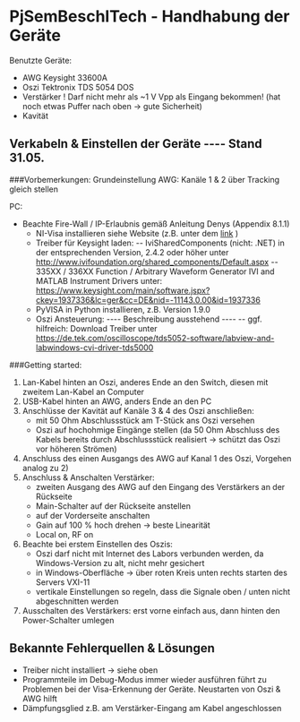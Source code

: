 # PjSemBeschlTech - Handhabung der Geräte

Benutzte Geräte:
- AWG		Keysight 33600A
- Oszi		Tektronix TDS 5054 DOS
- Verstärker	! Darf nicht mehr als ~1 V Vpp als Eingang bekommen! (hat noch etwas Puffer nach oben -> gute Sicherheit)
- Kavität		

## Verkabeln & Einstellen der Geräte ---- Stand 31.05.

###Vorbemerkungen:
Grundeinstellung AWG: Kanäle 1 & 2 über Tracking gleich stellen

PC: 
- Beachte Fire-Wall / IP-Erlaubnis gemäß Anleitung Denys (Appendix 8.1.1)
	- NI-Visa installieren siehe Website (z.B. unter dem [link](http://search.ni.com/nisearch/app/main/p/bot/no/ap/tech/lang/de/pg/1/sn/ssnav:drv/q/ni%20visa%20/) )
	- Treiber für Keysight laden:
		-- IviSharedComponents (nicht: .NET) in der entsprechenden Version, 2.4.2 oder höher unter 
			http://www.ivifoundation.org/shared_components/Default.aspx
		-- 335XX / 336XX Function / Arbitrary Waveform Generator IVI and MATLAB Instrument Drivers unter:
			https://www.keysight.com/main/software.jspx?ckey=1937336&lc=ger&cc=DE&nid=-11143.0.00&id=1937336
	- PyVISA in Python installieren, z.B. Version 1.9.0
	- Oszi Ansteuerung: ---- Beschreibung ausstehend ---- 
		-- ggf. hilfreich: Download Treiber unter
			https://de.tek.com/oscilloscope/tds5052-software/labview-and-labwindows-cvi-driver-tds5000
		
		
###Getting started:
1) Lan-Kabel hinten an Oszi, anderes Ende an den Switch, diesen mit zweitem Lan-Kabel an Computer
2) USB-Kabel hinten an AWG, anders Ende an den PC
3) Anschlüsse der Kavität auf Kanäle 3 & 4 des Oszi anschließen:
	- mit 50 Ohm Abschlussstück am T-Stück ans Oszi versehen
	- Oszi auf hochohmige Eingänge stellen (da 50 Ohm Abschluss des Kabels bereits durch Abschlussstück realisiert -> schützt das Oszi vor höheren Strömen)
4) Anschluss des einen Ausgangs des AWG auf Kanal 1 des Oszi, Vorgehen analog zu 2)
5) Anschluss & Anschalten Verstärker:
	- zweiten Ausgang des AWG auf den Eingang des Verstärkers an der Rückseite
	- Main-Schalter auf der Rückseite anstellen
	- auf der Vorderseite anschalten
	- Gain auf 100 % hoch drehen -> beste Linearität
	- Local on, RF on
6) Beachte bei erstem Einstellen des Oszis:
	- Oszi darf nicht mit Internet des Labors verbunden werden, da Windows-Version zu alt, nicht mehr gesichert
	- in Windows-Oberfläche -> über roten Kreis unten rechts starten des Servers VXI-11
	- vertikale Einstellungen so regeln, dass die Signale oben / unten nicht abgeschnitten werden
7) Ausschalten des Verstärkers:
	 erst vorne einfach aus, dann hinten den Power-Schalter umlegen


## Bekannte Fehlerquellen & Lösungen
- Treiber nicht installiert -> siehe oben
- Programmteile im Debug-Modus immer wieder ausführen führt zu Problemen bei der Visa-Erkennung der Geräte. Neustarten von Oszi & AWG hilft
- Dämpfungsglied z.B. am Verstärker-Eingang am Kabel angeschlossen